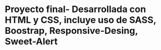 ﻿# Proyecto final- Desarrollada con HTML y CSS, incluye uso de SASS, Boostrap, Responsive-Desing, Sweet-Alert
